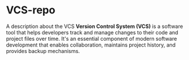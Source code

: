 # VCS-repo
A description about the VCS **Version Control System (VCS)** is a software tool that helps developers track and manage changes to their code and project files over time. It's an essential component of modern software development that enables collaboration, maintains project history, and provides backup mechanisms.
